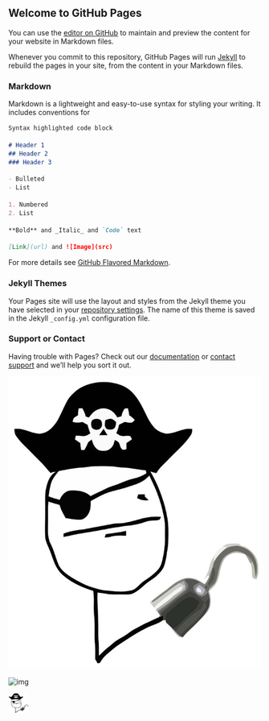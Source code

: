 ## Welcome to GitHub Pages

You can use the [editor on GitHub](https://github.com/fabioluzm/webtemplates/edit/master/docs/index.md) to maintain and preview the content for your website in Markdown files.

Whenever you commit to this repository, GitHub Pages will run [Jekyll](https://jekyllrb.com/) to rebuild the pages in your site, from the content in your Markdown files.

### Markdown

Markdown is a lightweight and easy-to-use syntax for styling your writing. It includes conventions for

```markdown
Syntax highlighted code block

# Header 1
## Header 2
### Header 3

- Bulleted
- List

1. Numbered
2. List

**Bold** and _Italic_ and `Code` text

[Link](url) and ![Image](src)
```

For more details see [GitHub Flavored Markdown](https://guides.github.com/features/mastering-markdown/).

### Jekyll Themes

Your Pages site will use the layout and styles from the Jekyll theme you have selected in your [repository settings](https://github.com/fabioluzm/webtemplates/settings/pages). The name of this theme is saved in the Jekyll `_config.yml` configuration file.

### Support or Contact

Having trouble with Pages? Check out our [documentation](https://docs.github.com/categories/github-pages-basics/) or [contact support](https://support.github.com/contact) and we’ll help you sort it out.

![img](https://github.com/fabioluzm/webtemplates/blob/57bc2bf3b02a66ab7bc3947a4ecb18b300c2bbb0/docs/d4yctkm-a258579e-db6b-46a3-837a-1561910afa6f.jpg?raw=true)

![img](https://github.com/AlticeLabsProjects/live-urban/blob/9f13bb6e9202b56413ca89e290635fa5bf27fc4e/docs/assets/img/dashboard.png?raw=true)



<img src="https://github.com/fabioluzm/webtemplates/blob/57bc2bf3b02a66ab7bc3947a4ecb18b300c2bbb0/docs/d4yctkm-a258579e-db6b-46a3-837a-1561910afa6f.jpg?raw=true" width="40" height="40">
